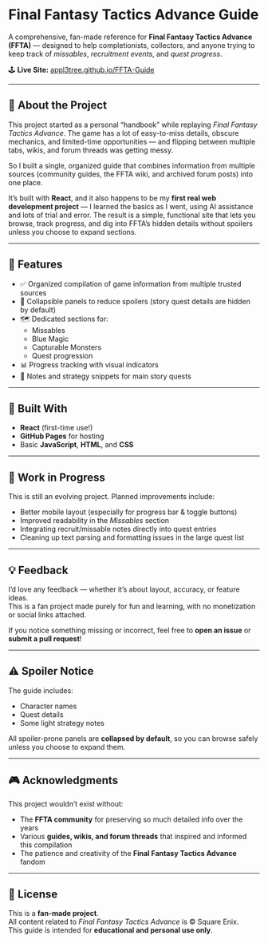 # Final Fantasy Tactics Advance Guide

A comprehensive, fan-made reference for **Final Fantasy Tactics Advance (FFTA)** — designed to help completionists, collectors, and anyone trying to keep track of *missables*, *recruitment events*, and *quest progress*.  

🕹️ **Live Site:** [appl3tree.github.io/FFTA-Guide](https://appl3tree.github.io/FFTA-Guide/)

---

## 🌟 About the Project

This project started as a personal “handbook” while replaying *Final Fantasy Tactics Advance*. The game has a lot of easy-to-miss details, obscure mechanics, and limited-time opportunities — and flipping between multiple tabs, wikis, and forum threads was getting messy.

So I built a single, organized guide that combines information from multiple sources (community guides, the FFTA wiki, and archived forum posts) into one place.  

It’s built with **React**, and it also happens to be my **first real web development project** — I learned the basics as I went, using AI assistance and lots of trial and error. The result is a simple, functional site that lets you browse, track progress, and dig into FFTA’s hidden details without spoilers unless you choose to expand sections.

---

## 🧭 Features

- ✅ Organized compilation of game information from multiple trusted sources  
- 📘 Collapsible panels to reduce spoilers (story quest details are hidden by default)  
- 🗺️ Dedicated sections for:
  - Missables
  - Blue Magic
  - Capturable Monsters
  - Quest progression
- 📊 Progress tracking with visual indicators
- 💬 Notes and strategy snippets for main story quests

---

## 🧱 Built With

- **React** (first-time use!)
- **GitHub Pages** for hosting
- Basic **JavaScript**, **HTML**, and **CSS**

---

## 🚧 Work in Progress

This is still an evolving project. Planned improvements include:

- Better mobile layout (especially for progress bar & toggle buttons)
- Improved readability in the *Missables* section
- Integrating recruit/missable notes directly into quest entries
- Cleaning up text parsing and formatting issues in the large quest list

---

## 💡 Feedback

I’d love any feedback — whether it’s about layout, accuracy, or feature ideas.  
This is a fan project made purely for fun and learning, with no monetization or social links attached.

If you notice something missing or incorrect, feel free to **open an issue** or **submit a pull request**!

---

## ⚠️ Spoiler Notice

The guide includes:
- Character names
- Quest details
- Some light strategy notes

All spoiler-prone panels are **collapsed by default**, so you can browse safely unless you choose to expand them.

---

## 🎮 Acknowledgments

This project wouldn’t exist without:
- The **FFTA community** for preserving so much detailed info over the years  
- Various **guides, wikis, and forum threads** that inspired and informed this compilation  
- The patience and creativity of the **Final Fantasy Tactics Advance** fandom  

---

## 📖 License

This is a **fan-made project**.  
All content related to *Final Fantasy Tactics Advance* is © Square Enix.  
This guide is intended for **educational and personal use only**.
